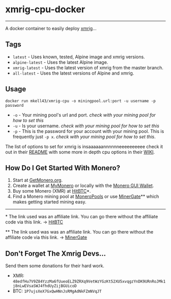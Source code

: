 # xmrig-cpu-docker
----
A docker container to easily deploy [xmrig](https://github.com/xmrig/xmrig)...

## Tags

* `latest` - Uses known, tested, Alpine image and xmrig versions.
* `alpine-latest` - Uses the latest Alpine image.
* `xmrig-latest` - Uses the latest version of xmrig from the master branch.
* `all-latest` - Uses the latest versions of Alpine and xmrig.

## Usage
`docker run mkell43/xmrig-cpu -o miningpool.url:port -u username -p password`

* `-o` - Your mining pool's url and port. *check with your mining pool for how to set this*
* `-u` - Is your username.  *check with your mining pool for how to set this*
* `-p` - This is the password for your account with your mining pool.  This is frequently just `-p x`.  *check with your mining pool for how to set this*.

The list of options to set for xmrig is insaaaaaannnnnneeeeeeeeee check it out in their [README](https://github.com/xmrig/xmrig#usage) with some more in depth cpu options in their [WIKI](https://github.com/xmrig/xmrig/wiki/Threads).

## How Do I Get Started With Monero?

1. Start at [GetMonero.org](https://getmonero.org/).
2. Create a wallet at [MyMonero](https://mymonero.com/) or locally with the [Monero GUI Wallet](https://getmonero.org/downloads/).
3. Buy some Monero (XMR) at [HitBTC](https://hitbtc.com/?ref_id=5a00b3cb40b51)*.
4. Find a Monero mining pool at [MoneroPools](http://moneropools.com/) or use [MinerGate](https://minergate.com/a/2a9867be1a281fb8)** which makes getting started mining easy.
----
\* The link used was an affiliate link.  You can go there without the affiliate code via this link. -> [HitBTC](https://hitbtc.com/)

\** The link used was was an affiliate link.  You can go there without the affiliate code via this link. -> [MinerGate](https://minergate.com/)

## Don't Forget The Xmrig Devs...

Send them some donations for their hard work.

* XMR: `48edfHu7V9Z84YzzMa6fUueoELZ9ZRXq9VetWzYGzKt52XU5xvqgzYnDK9URnRoJMk1j8nLwEVsaSWJ4fhdUyZijBGUicoD`
* BTC: `1P7ujsXeX7GxQwHNnJsRMgAdNkFZmNVqJT`
